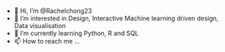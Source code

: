 - 👋 Hi, I’m @Rachelchong23
- 👀 I’m interested in Design, Interactive Machine learning driven design, Data visualisation
- 🌱 I’m currently learning Python, R and SQL
- 📫 How to reach me ...

<!---
Rachelchong23/Rachelchong23 is a ✨ special ✨ repository because its `README.md` (this file) appears on your GitHub profile.
You can click the Preview link to take a look at your changes.
--->

